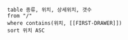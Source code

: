 
```dataview
table 종류, 위치, 상세위치, 갯수
from "/"
where contains(위치, [[FIRST-DRAWER]])
sort 위치 ASC
```



